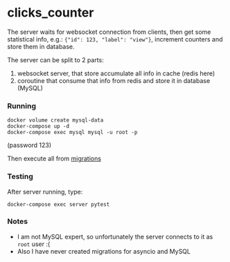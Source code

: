 # clicks_counter
The server waits for websocket connection from clients,
then get some statistical info,
e.g.: `{"id": 123, "label": "view"}`,
increment counters and store them in database.

The server can be split to 2 parts:
1) websocket server, that store accumulate all info in cache (redis here)
2) coroutine that consume that info from redis and store
it in database (MySQL)


### Running
```
docker volume create mysql-data
docker-compose up -d
docker-compose exec mysql mysql -u root -p
```
(password 123)

Then execute all from
[migrations](./clicks_counter/migrations)

### Testing
After server running, type:
```
docker-compose exec server pytest
```

### Notes
* I am not MySQL expert, so unfortunately
the server connects to it as `root` user :(
* Also I have never created migrations for
asyncio and MySQL
